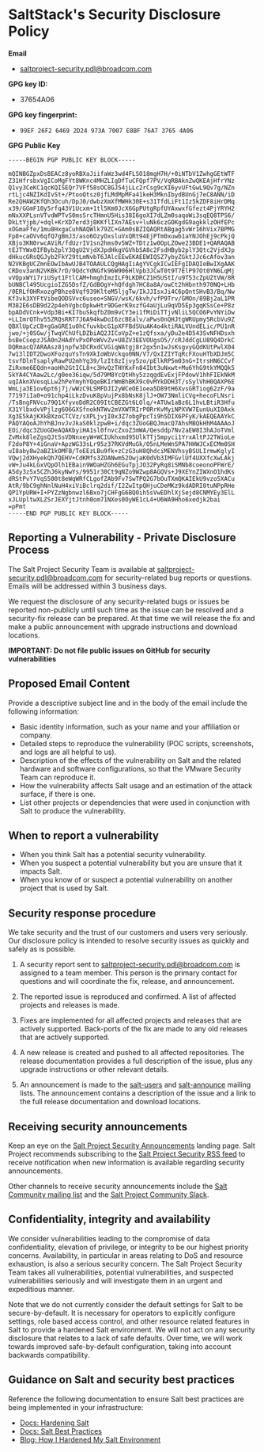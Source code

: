 # SaltStack's Security Disclosure Policy

**Email**
- saltproject-security.pdl@broadcom.com

**GPG key ID:**
- 37654A06

**GPG key fingerprint:**
- `99EF 26F2 6469 2D24 973A 7007 E8BF 76A7 3765 4A06`

**GPG Public Key**

```
-----BEGIN PGP PUBLIC KEY BLOCK-----

mQINBGZpxDsBEACz8yoRBXaJiifaWz3wd4FLSO18mgH7H/+0iNTbV1ZwhgGEtWTF
Z31HfrsbxVgICoMgFYt8WKnc4MHZLIgDfTuCFQpf7PV/VqRBAknZwQKEAjHfrYNz
Q1vy3CeKC1qcKQISEQr7VFf58sOC8GJ54jLLc2rCsg9cXI6yvUFtGwL9Qv7g/NZn
rtLjc4NZIKdIvSt+/PtooQtsz0jfLMdMpMFa41keH3MknIbydBUnGj7eC8ANN/iD
Re2QHAW2KfQh3Ocuh/DpJ0/dwbzXmXfMWHk30E+s31TfdLiFt1Iz5kZDF8iHrDMq
x39/GGmF10y5rfq43V1Ucxm+1tl5Km0JcX6GpPUtgRpfUYAxwxfGfezt4PjYRYH2
mNxXXPLsnVTvdWPTvS0msSrcTHmnU5His38I6goXI7dLZm0saqoWi3sqEQ8TPS6/
DkLtYjpb/+dql+KrXD7erd3j8KKflIXn7AEsv+luNk6czGOKgdG9agkklzOHfEPc
xOGmaFfe/1mu8HxgaCuhNAQWlk79ZC+GAm0sBZIQAQRtABgag5vWr16hVix7BPMG
Fp8+caOVv6qfQ7gBmJ3/aso6OzyOxsluVxQRt94EjPTm0xuwb1aYNJOhEj9cPkjQ
XBjo3KN0rwcAViR/fdUzrIV1sn2hms0v5WZ+TDtz1w0OpLZOwe23BDE1+QARAQAB
tEJTYWx0IFByb2plY3QgU2VjdXJpdHkgVGVhbSA8c2FsdHByb2plY3Qtc2VjdXJp
dHkucGRsQGJyb2FkY29tLmNvbT6JAlcEEwEKAEEWIQSZ7ybyZGktJJc6cAfov3an
N2VKBgUCZmnEOwIbAwUJB4TOAAULCQgHAgIiAgYVCgkICwIEFgIDAQIeBwIXgAAK
CRDov3anN2VKBk7rD/9QdcYdNGfk96W906HlVpb3JCwT0t9T7ElP97Ot0YN6LqMj
vVQpxWYi7riUSyt1FtlCAM+hmghImzILF9LKDRCZ1H5UStI/u9T53cZpUZtVW/8R
bUNBCl495UcgioIZG5DsfZ/GdBOgY+hQfdgh7HC8a8A/owCt2hHbnth970NQ+LHb
/0ERLfOHRxozgPBhze8Vqf939KlteM5ljgTw/IkJJIsxJi4C6pQntSHvB3/Bq/Nw
Kf3vk3XYFtVibeQODSVvc6useo+SNGV/wsK/6kvh/vfP9Trv/GMOn/89Bj2aL1PR
M382E6sDB9d22p4ehVgbcOpkwHtr9DGerK9xzfG4aUjLu9qVD5Ep3gqKSsCe+P8z
bpADdVCnk+Vdp3Bi+KI7buSkqfbZ0m9vCY3ei1fMiDiTTjvNliL5QCO6PvYNYiDw
+LLImrQThv55ZRQsRRT7J6A94kwDoI6zcBEalv/aPws0nQHJtgWRUpmy5RcbVu9Z
QBXlUpCzCB+gGaGRE1u0hCfuvkbcG1pXFFBdSUuAK4o4ktiRALVUndELic/PU1nR
jwo/+j0SGw/jTwqVChUfLDZbiAQ2JICoVpZ+e1zQfsxa/yDu2e4D543SvNFHDsxh
bsBeCsopzJSA0n2HAdYvPxOPoWVvZv+U8ZV3EEVOUgsO5//cRJddCgLU89Q4DrkC
DQRmacQ7ARAAsz8jnpfw3DCRxdCVGiqWAtgj8r2gx5n1wJsKsgvyGQdKUtPwlX04
7w13lIDT2DwoXFozquYsTn9XkIoWbVckqo0NN/V7/QxIZIYTqRcFXouHTbXDJm5C
tsvfDlnTsaplyRawPU2mhYg39/lzIt8zIjvy5zo/pElkRP5m03nG+ItrsHN6CCvf
ZiRxme6EQdn+aoHh2GtICL8+c3HvQzTHYKxFn84Ibt3uNxwt+Mu6YhG9tkYMQQk5
SkYA4CYAaw2Lc/g0ee36iqw/5d79M8YcQtHhy5zzqgdEvExjFPdowV1hhFIEkNkM
uqIAknXVesqLLw2hPeYmyhYQqeBKIrWmBhBKX9c0vMYkDDH3T/sSylVhH0QAXP6E
WmLja3E1ov6pt6j7j/wWzC9LSMFDJI2yWCeOE1oea5D89tH6XvsGRTiog62zF/9a
77197iIa0+o91chp4iLkzDvuK8pVujPx8bNsK8jlJ+OW73NmliCVg+hecoFLNsri
/TsBngFNVcu79Q1XfyvoDdR2C09ItCBEZGt6LOlq/+ATUw1aBz6L1hvLBtiR3Hfu
X31YlbxdvVPjlzg6O6GXSfnokNTWv2mVXWTRIrP0RrKvMyiNPXVW7EunUuXI0Axk
Xg3E5kAjKXkBXzoCTCVz/sXPLjvjI0x3Z7obgPpcTi9h5DIX6PFyK/kAEQEAAYkC
PAQYAQoAJhYhBJnvJvJkaS0klzpwB+i/dqc3ZUoGBQJmacQ7AhsMBQkHhM4AAAoJ
EOi/dqc3ZUoGDeAQAKbyiHA1sl0fnvcZxoZ3mWA/Qesddp7Nv2aEW8I3hAJoTVml
ZvMxk8leZgsQJtSsVDNnxeyW+WCIUkhxmd95UlkTTj5mpyci1YrxAltPJ2TWioLe
F2doP8Y+4iGnaV+ApzWG33sLr95z37RKVdMuGk/O5nLMeWnSPA7HHWJCxECMm0SH
uI8aby8w2aBZ1kOMFB/ToEEzLBu9fk+zCzG3uH8QhdciMENVhsyBSULIrmwKglyI
VQwj2dXHyekQh7QEHV+CdKMfs3ZOANwm52OwjaK0dVb3IMFGvlUf4UXXfcXwLAkj
vW+Ju4kLGxVQpOlh1EBain9WOaHZGh6EGuTpjJO32PyRq8iSMNb8coeonoPFWrE/
A5dy3z5x5CZhJ6kyNwYs/9951r30Ct9qNZo9WZwp8AGQVs+J9XEYnZIWXnO1hdKs
dRStPvY7VqS500t8eWqWRfCLgofZAb9Fv7SwTPQ2G7bOuTXmQKAIEkU9vzo5XACu
AtR/9bC9ghNnlNuH4xiViBclrq2dif/I2ZwItpQHjuCDeMKz9kdADRI0tuNPpRHe
QP1YpURW+I+PYZzNgbnwzl6Bxo7jCHFgG6BQ0ih5sVwEDhlXjSejd8CNMYEy3ElL
xJLUpltwXLZSrJEXYjtJtnh0om71NXes0OyWE1cL4+U6WA9Hho6xedjk2bai
=pPmt
-----END PGP PUBLIC KEY BLOCK-----
```

## Reporting a Vulnerability - Private Disclosure Process

The Salt Project Security Team is available at
saltproject-security.pdl@broadcom.com for security-related bug reports or
questions. Emails will be addressed within 3 business days.

We request the disclosure of any security-related bugs or issues be reported
non-publicly until such time as the issue can be resolved and a security-fix
release can be prepared. At that time we will release the fix and make a public
announcement with upgrade instructions and download locations.

**IMPORTANT: Do not file public issues on GitHub for security vulnerabilities**

## Proposed Email Content

Provide a descriptive subject line and in the body of the email include the
following information:

* Basic identity information, such as your name and your affiliation or company.
* Detailed steps to reproduce the vulnerability (POC scripts, screenshots, and
  logs are all helpful to us).
* Description of the effects of the vulnerability on Salt and the related
  hardware and software configurations, so that the VMware Security Team can
  reproduce it.
* How the vulnerability affects Salt usage and an estimation of the attack
  surface, if there is one.
* List other projects or dependencies that were used in conjunction with Salt to
  produce the vulnerability.


## When to report a vulnerability

* When you think Salt has a potential security vulnerability.
* When you suspect a potential vulnerability but you are unsure that it impacts
  Salt.
* When you know of or suspect a potential vulnerability on another project that
  is used by Salt.

## Security response procedure

We take security and the trust of our customers and users very seriously. Our
disclosure policy is intended to resolve security issues as quickly and safely
as is possible.

1.  A security report sent to saltproject-security.pdl@broadcom.com is assigned
    to a team member. This person is the primary contact for questions and will
    coordinate the fix, release, and announcement.

2.  The reported issue is reproduced and confirmed. A list of affected projects
    and releases is made.

3.  Fixes are implemented for all affected projects and releases that are
    actively supported. Back-ports of the fix are made to any old releases that
    are actively supported.

4.  A new release is created and pushed to all affected repositories. The
    release documentation provides a full description of the issue, plus any
    upgrade instructions or other relevant details.

5.  An announcement is made to the
    [salt-users](https://groups.google.com/forum/#!forum/salt-users) and
    [salt-announce](https://groups.google.com/forum/#!forum/salt-announce)
    mailing lists. The announcement contains a description of the issue and a
    link to the full release documentation and download locations.

## Receiving security announcements

Keep an eye on the
[Salt Project Security Announcements](https://saltproject.io/security-announcements/)
landing page. Salt Project recommends subscribing to the
[Salt Project Security RSS feed](https://saltproject.io/feed/?post_type=security)
to receive notification when new information is available regarding security
announcements.

Other channels to receive security announcements include the
[Salt Community mailing list](https://groups.google.com/forum/#!forum/salt-users)
and the
[Salt Project Community Slack](https://join.slack.com/t/saltstackcommunity/shared_invite/zt-3av8jjyf-oBQ2M0vhXOhJpNpRkPWBvg).

## Confidentiality, integrity and availability

We consider vulnerabilities leading to the compromise of data confidentiality,
elevation of privilege, or integrity to be our highest priority concerns.
Availability, in particular in areas relating to DoS and resource exhaustion, is
also a serious security concern. The Salt Project Security Team takes all
vulnerabilities, potential vulnerabilities, and suspected vulnerabilities
seriously and will investigate them in an urgent and expeditious manner.

Note that we do not currently consider the default settings for Salt to be
secure-by-default. It is necessary for operators to explicitly configure
settings, role based access control, and other resource related features in
Salt to provide a hardened Salt environment. We will not act on any security
disclosure that relates to a lack of safe defaults. Over time, we will work
towards improved safe-by-default configuration, taking into account backwards
compatibility.

## Guidance on Salt and security best practices

Reference the following documentation to ensure Salt best practices are being
implemented in your infrastructure:

- [Docs: Hardening Salt](https://docs.saltproject.io/en/master/topics/hardening.html)
- [Docs: Salt Best Practices](https://docs.saltproject.io/en/master/topics/best_practices.html)
- [Blog: How I Hardened My Salt Environment](https://saltproject.io/blog/how-i-hardened-my-salt-environment/)
